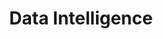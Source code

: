 ---
category: 'services'
title: 'Data Intelligence'
icon: 'draw-polygon'
description: 'Optimize when and how data in your organization is created, used, shared, archived and destroyed through Data Science'
---